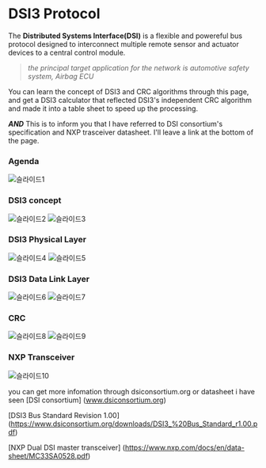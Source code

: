 # **DSI3 Protocol**
The **Distributed Systems Interface(DSI)** is a flexible and powereful bus protocol designed to interconnect multiple remote sensor and actuator devices to a central control module.
>*the principal target application for the network is automotive safety system, Airbag ECU*

You can learn the concept of DSI3 and CRC algorithms through this page, and get a DSI3 calculator that reflected DSI3's independent CRC algorithm and made it into a table sheet to speed up the processing.

***AND*** This is to inform you that I have referred to DSI consortium's specification and NXP trasceiver datasheet. I'll leave a link at the bottom of the page.
### Agenda
![슬라이드1](https://user-images.githubusercontent.com/80473250/165660072-d969ee62-b34b-453a-94bb-e562275d8597.JPG)
### DSI3 concept
![슬라이드2](https://user-images.githubusercontent.com/80473250/165660097-b41d2ffd-0881-46aa-b6fa-feab585aa041.JPG)
![슬라이드3](https://user-images.githubusercontent.com/80473250/165660104-56b7434b-dc9b-4fcb-ad49-e909ec26b82e.JPG)
### DSI3 Physical Layer
![슬라이드4](https://user-images.githubusercontent.com/80473250/165660109-19105023-681c-41fe-b30b-4a8ac74f9326.JPG)
![슬라이드5](https://user-images.githubusercontent.com/80473250/165660111-a6d26893-54f5-434d-b689-60b699c37674.JPG)
### DSI3 Data Link Layer
![슬라이드6](https://user-images.githubusercontent.com/80473250/165660118-0a05e22a-b690-491b-8a90-16d890876ed1.JPG)
![슬라이드7](https://user-images.githubusercontent.com/80473250/165660123-87824c9d-30d8-45ba-9c1e-29e80af77a2d.JPG)
### CRC
![슬라이드8](https://user-images.githubusercontent.com/80473250/165660126-ded2fc69-4a90-4851-8d57-93f028c4d1e8.JPG)
![슬라이드9](https://user-images.githubusercontent.com/80473250/165660128-e5bab85e-0d9e-49b4-ba8c-b36d20863546.JPG)
### NXP Transceiver
![슬라이드10](https://user-images.githubusercontent.com/80473250/165660134-255e27f0-7e5c-4c24-8d25-303df811c2bf.JPG)

you can get more infomation through dsiconsortium.org or datasheet i have seen
[DSI consortium] (www.dsiconsortium.org)

[DSI3 Bus Standard Revision 1.00] (https://www.dsiconsortium.org/downloads/DSI3_%20Bus_Standard_r1.00.pdf)

[NXP Dual DSI master transceiver] (https://www.nxp.com/docs/en/data-sheet/MC33SA0528.pdf)
